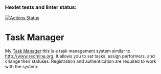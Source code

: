 ### Hexlet tests and linter status:
[![Actions Status](https://github.com/oleg-dixon/python-project-52/actions/workflows/hexlet-check.yml/badge.svg)](https://github.com/oleg-dixon/python-project-52/actions)

# Task Manager
My [Task Manager](https://python-project-52-ya5h.onrender.com) this is a task management system similar to http://www.redmine.org. It allows you to set tasks, assign performers, and change their statuses. Registration and authentication are required to work with the system.